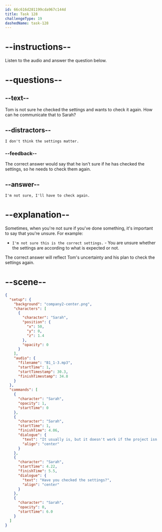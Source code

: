 ```yaml
---
id: 66c616d281199cda967c144d
title: Task 128
challengeType: 19
dashedName: task-128
---
```


<!-- Audio Reference:
Sarah: It usually is, but it doesn't work if the project isn't set up right. Have you checked the settings? -->

<!-- SPEAKING -->

# --instructions--

Listen to the audio and answer the question below.

# --questions--

## --text--

Tom is not sure he checked the settings and wants to check it again. How can he communicate that to Sarah?

## --distractors--

`I don't think the settings matter.`

### --feedback--

The correct answer would say that he isn't sure if he has checked the settings, so he needs to check them again.

## --answer--

`I'm not sure, I'll have to check again.`

# --explanation--

Sometimes, when you're not sure if you've done something, it's important to say that you're unsure. For example:

- `I'm not sure this is the correct settings.` - You are unsure whether the settings are according to what is expected or not.

The correct answer will reflect Tom's uncertainty and his plan to check the settings again.

# --scene--

```json
{
  "setup": {
    "background": "company2-center.png",
    "characters": [
      {
        "character": "Sarah",
        "position": {
          "x": 50,
          "y": 0,
          "z": 1.4
        },
        "opacity": 0
      }
    ],
    "audio": {
      "filename": "B1_1-3.mp3",
      "startTime": 1,
      "startTimestamp": 30.3,
      "finishTimestamp": 34.8
    }
  },
  "commands": [
    {
      "character": "Sarah",
      "opacity": 1,
      "startTime": 0
    },
    {
      "character": "Sarah",
      "startTime": 1,
      "finishTime": 4.06,
      "dialogue": {
        "text": "It usually is, but it doesn't work if the project isn't set up right.",
        "align": "center"
      }
    },
    {
      "character": "Sarah",
      "startTime": 4.22,
      "finishTime": 5.5,
      "dialogue": {
        "text": "Have you checked the settings?",
        "align": "center"
      }
    },
    {
      "character": "Sarah",
      "opacity": 0,
      "startTime": 6.0
    }
  ]
}
```

